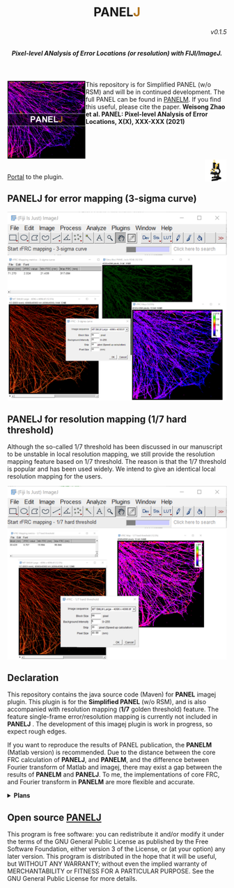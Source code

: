 <p>
<h1 align="center">PANEL<font color="#b07219">J</font></h1>
<h6 align="right">v0.1.5</h6>
<h5 align="center">Pixel-level ANalysis of Error Locations (or resolution) with FIJI/ImageJ.</h5>
</p>
</br>

<p>
<img src='/img/splash.png' align="left" width=180>
</p>


This repository is for Simplified PANEL (w/o RSM) and will be in continued development. The full PANEL can be found in [PANELM](https://github.com/WeisongZhao/PANELM). If you find this useful, please cite the paper. <b>Weisong Zhao et al. PANEL: Pixel-level ANalysis of Error Locations,  X(X), XXX-XXX (2021)</b>

</br>
</br>
</br>

<p>
<img src='/img/imagej-128.png' align="right" width=50>
</p>
</br>

[Portal]() to the plugin.

## PANELJ for error mapping (3-sigma curve)
<p align='center'>
<img src='/img/PANELJ.png' align="center" width=700>
</p>

## PANELJ for resolution mapping (1/7 hard threshold)
Although the so-called 1/7 threshold has been discussed in our manuscript to be unstable in local resolution mapping, we still provide the resolution mapping feature based on 1/7 threshold. The reason is that the 1/7 threshold is popular and has been used widely. We intend to give an identical local resolution mapping for the users.

<p align='center'>
<img src='/img/PANELJ2.png' align="center" width=700>
</p>

## Declaration
This repository contains the java source code (Maven) for <b>PANEL</b> imagej plugin.  This plugin is for the <b>Simplified PANEL</b> (w/o RSM), and is also accompanied with resolution mapping (<b>1/7</b> golden threshold) feature. The feature single-frame error/resolution mapping is currently not included in <b>PANELJ</b> . The development of this imagej plugin is work in progress, so expect rough edges. 

If you want to reproduce the results of PANEL publication, the <b>PANELM</b> (Matlab version) is recommended. Due to the distance between the core FRC calculation of <b>PANELJ</b>, and <b>PANELM</b>, and the difference between Fourier transform of Matlab and imagej, there may exist a gap between the results of <b>PANELM</b> and <b>PANELJ</b>. To me, the implementations of core FRC, and Fourier transform in <b>PANELM</b>  are more flexible and accurate. 


<details>
<summary><b>Plans</b></summary>

- Reduce the gap between core FRC of PANELM and PANELJ;
- The single-frame FRC error/resolution mapping;
- The RSM combination for full PANEL.

</details>

## Open source [PANELJ](https://github.com/WeisongZhao/PANELJ)
This program is free software: you can redistribute it and/or modify it under the terms of the GNU General Public License as published by the Free Software Foundation, either version 3 of the License, or (at your option) any later version. This program is distributed in the hope that it will be useful, but WITHOUT ANY WARRANTY; without even the implied warranty of MERCHANTABILITY or FITNESS FOR A PARTICULAR PURPOSE. See the GNU General Public License for more details.